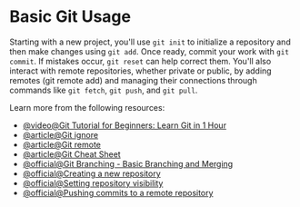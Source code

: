 # Basic Git Usage

Starting with a new project, you'll use `git init` to initialize a repository and then make changes using `git add`. Once ready, commit your work with `git commit`. If mistakes occur, `git reset` can help correct them. You'll also interact with remote repositories, whether private or public, by adding remotes (git remote add) and managing their connections through commands like `git fetch`, `git push`, and `git pull`.

Learn more from the following resources:

- [@video@Git Tutorial for Beginners: Learn Git in 1 Hour](https://www.youtube.com/watch?v=8JJ101D3knE&t=1135s)
- [@article@Git ignore](https://www.atlassian.com/git/tutorials/saving-changes/gitignore)
- [@article@Git remote](https://www.atlassian.com/git/tutorials/syncing)
- [@article@Git Cheat Sheet](https://education.github.com/git-cheat-sheet-education.pdf)
- [@official@Git Branching - Basic Branching and Merging](https://git-scm.com/book/en/v2/Git-Branching-Basic-Branching-and-Merging)
- [@official@Creating a new repository](https://docs.github.com/en/repositories/creating-and-managing-repositories/creating-a-new-repository)
- [@official@Setting repository visibility](https://docs.github.com/en/repositories/managing-your-repositorys-settings-and-features/managing-repository-settings/setting-repository-visibility)
- [@official@Pushing commits to a remote repository](https://docs.github.com/en/get-started/using-git/pushing-commits-to-a-remote-repository)